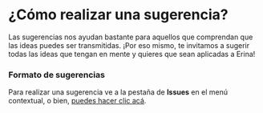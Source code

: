 # ¿Cómo realizar una sugerencia?

Las sugerencias nos ayudan bastante para aquellos que comprendan que las ideas puedes ser transmitidas. ¡Por eso mismo, te invitamos a sugerir todas las ideas que tengan en mente y quieres que sean aplicadas a Erina!

### Formato de sugerencias

Para realizar una sugerencia ve a la pestaña de **Issues** en el menú contextual, o bien, [puedes hacer clic acá](https://github.com/Erina-Devs/Bot-Sugerencias/issues).

